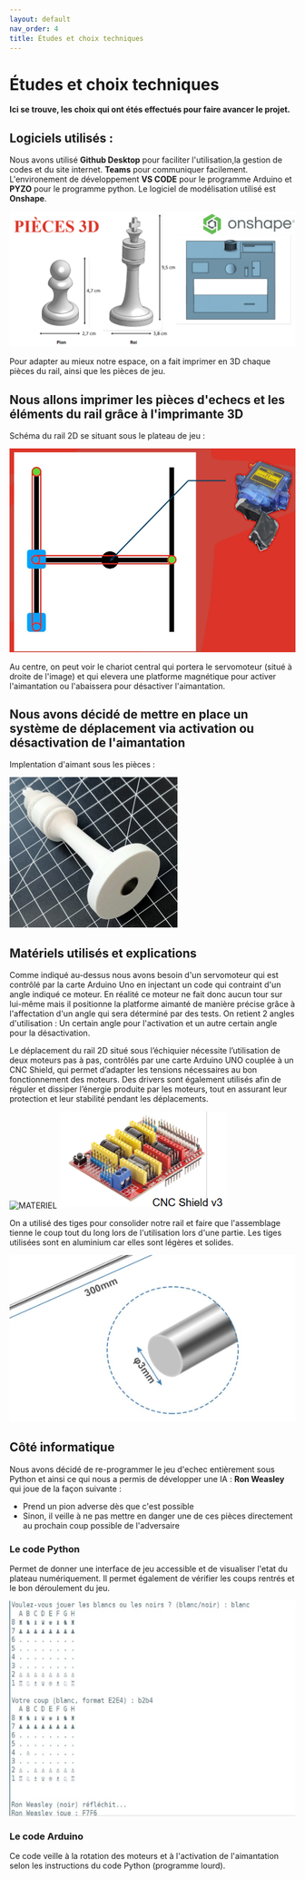 ```yaml
---
layout: default
nav_order: 4
title: Études et choix techniques
---
```


# Études et choix techniques

**Ici se trouve, les choix qui ont étés effectués pour faire avancer le projet.**

## Logiciels utilisés :

Nous avons utilisé **Github Desktop** pour faciliter l'utilisation,la gestion de codes et du site internet.
**Teams** pour communiquer facilement.
L'environement de développement **VS CODE** pour le programme Arduino et **PYZO** pour le programme python.
Le logiciel de modélisation utilisé est **Onshape**.

![MATERIEL](images/onshape.png)

Pour adapter au mieux notre espace, on a fait imprimer en 3D chaque pièces du rail, ainsi que les pièces de jeu.

## Nous allons imprimer les pièces d'echecs et les éléments du rail grâce à l'imprimante 3D

Schéma du rail 2D se situant sous le plateau de jeu :

![schema](images/schema_rail.png)

Au centre, on peut voir le chariot central qui portera le servomoteur (situé à droite de l'image) et qui elevera une platforme magnétique pour activer l'aimantation ou l'abaissera pour désactiver l'aimantation.

## Nous avons décidé de mettre en place un système de déplacement via activation ou désactivation de l'aimantation

Implentation d'aimant sous les pièces :

![aimant sous les pieces](images/Aimant_sous_piece.png)

## Matériels utilisés et explications

Comme indiqué au-dessus nous avons besoin d'un servomoteur qui est contrôlé par la carte Arduino Uno en injectant un code qui contraint d'un angle indiqué ce moteur. En réalité ce moteur ne fait donc aucun tour sur lui-même mais il positionne la platforme aimanté de manière précise grâce à l'affectation d'un angle qui sera déterminé par des tests. On retient 2 angles d'utilisation : Un certain angle pour l'activation et un autre certain angle pour la désactivation.

Le déplacement du rail 2D situé sous l’échiquier nécessite l’utilisation de deux moteurs pas à pas, contrôlés par une carte Arduino UNO couplée à un CNC Shield, qui permet d’adapter les tensions nécessaires au bon fonctionnement des moteurs. Des drivers sont également utilisés afin de réguler et dissiper l’énergie produite par les moteurs, tout en assurant leur protection et leur stabilité pendant les déplacements.

![MATERIEL](images/matériel_moteurs_pas_a_pas.png)
![MATERIEL](images/cnc.png)

On a utilisé des tiges pour consolider notre rail et faire que l'assemblage tienne le coup tout du long lors de l'utilisation lors d'une partie.
Les tiges utilisées sont en aluminium car elles sont légères et solides.

![MATERIEL](images/tiges.png)

## Côté informatique

Nous avons décidé de re-programmer le jeu d'echec entièrement sous Python et ainsi ce qui nous a permis de développer une IA : **Ron Weasley** qui joue de la façon suivante : 
- Prend un pion adverse dès que c'est possible
- Sinon, il veille à ne pas mettre en danger une de ces pièces directement au prochain coup possible de l'adversaire

### Le code Python

Permet de donner une interface de jeu accessible et de visualiser l'etat du plateau numériquement. Il permet également de vérifier les coups rentrés et le bon déroulement du jeu.

![python](images/interface_python.png)

### Le code Arduino

Ce code veille à la rotation des moteurs et à l'activation de l'aimantation selon les instructions du code Python (programme lourd).